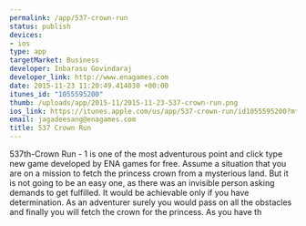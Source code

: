 ```yaml
--- 
permalink: /app/537-crown-run
status: publish
devices: 
- ios
type: app
targetMarket: Business
developer: Inbarasu Govindaraj
developer_link: http://www.enagames.com
date: 2015-11-23 11:20:49.414030 +00:00
itunes_id: "1055595200"
thumb: /uploads/app/2015-11/2015-11-23-537-crown-run.png
ios_link: https://itunes.apple.com/us/app/537-crown-run/id1055595200?mt=8&ign-mpt=uo%3D4
email: jagadeesang@enagames.com
title: 537 Crown Run
---
```


537th-Crown Run - 1 is one of the most adventurous point and click type new game developed by ENA games for free. Assume a situation that you are on a mission to fetch the princess crown from a mysterious land. But it is not going to be an easy one, as there was an invisible person asking demands to get fulfilled. It would be achievable only if you have determination. As an adventurer surely you would pass on all the obstacles and finally you will fetch the crown for the princess. As you have th
